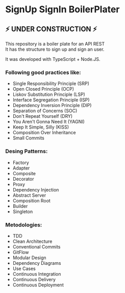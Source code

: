 # SignUp SignIn BoilerPlater
## ⚡️ UNDER CONSTRUCTION ⚡️
This repository is a boiler plate for an API REST  
It has the structure to sign up and sign an user.


It was developed with TypeScript + Node.JS.

### Following good practices like:
 - Single Responsibility Principle (SRP)
 - Open Closed Principle (OCP)
 - Liskov Substitution Principle (LSP)
 - Interface Segregation Principle (ISP)
 - Dependency Inversion Principle (DIP)
 - Separation of Concerns (SOC)
 - Don't Repeat Yourself (DRY)
 - You Aren't Gonna Need It (YAGNI)
 - Keep It Simple, Silly (KISS)
 - Composition Over Inheritance
 - Small Commits
 
 ### Desing Patterns:
 - Factory
 - Adapter
 - Composite
 - Decorator
 - Proxy
 - Dependency Injection
 - Abstract Server
 - Composition Root
 - Builder
 - Singleton
 
 ### Metodologies:
 - TDD
 - Clean Architecture
 - Conventional Commits
 - GitFlow
 - Modular Design
 - Dependency Diagrams
 - Use Cases
 - Continuous Integration
 - Continuous Delivery
 - Continuous Deployment
 
